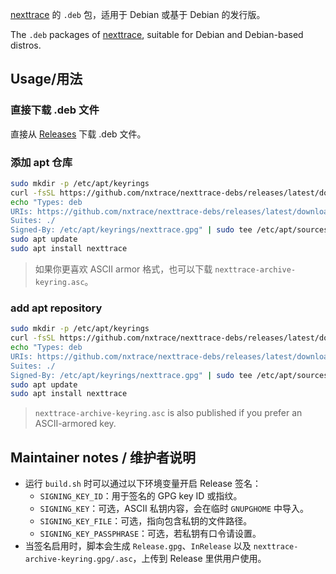 [nexttrace](https://github.com/nxtrace/NTrace-core) 的 `.deb` 包，适用于 Debian 或基于 Debian 的发行版。

The `.deb` packages of [nexttrace](https://github.com/nxtrace/NTrace-core), suitable for Debian and Debian-based distros.


## Usage/用法

### 直接下载 .deb 文件

直接从 [Releases](https://github.com/nxtrace/nexttrace-debs/releases) 下载 .deb 文件。

### 添加 apt 仓库

```sh
sudo mkdir -p /etc/apt/keyrings
curl -fsSL https://github.com/nxtrace/nexttrace-debs/releases/latest/download/nexttrace-archive-keyring.gpg | sudo tee /etc/apt/keyrings/nexttrace.gpg >/dev/null
echo "Types: deb
URIs: https://github.com/nxtrace/nexttrace-debs/releases/latest/download/
Suites: ./
Signed-By: /etc/apt/keyrings/nexttrace.gpg" | sudo tee /etc/apt/sources.list.d/nexttrace.sources >/dev/null
sudo apt update
sudo apt install nexttrace
```

> 如果你更喜欢 ASCII armor 格式，也可以下载 `nexttrace-archive-keyring.asc`。

### add apt repository

```sh
sudo mkdir -p /etc/apt/keyrings
curl -fsSL https://github.com/nxtrace/nexttrace-debs/releases/latest/download/nexttrace-archive-keyring.gpg | sudo tee /etc/apt/keyrings/nexttrace.gpg >/dev/null
echo "Types: deb
URIs: https://github.com/nxtrace/nexttrace-debs/releases/latest/download/
Suites: ./
Signed-By: /etc/apt/keyrings/nexttrace.gpg" | sudo tee /etc/apt/sources.list.d/nexttrace.sources >/dev/null
sudo apt update
sudo apt install nexttrace
```

> `nexttrace-archive-keyring.asc` is also published if you prefer an ASCII-armored key.

## Maintainer notes / 维护者说明

- 运行 `build.sh` 时可以通过以下环境变量开启 Release 签名：
  - `SIGNING_KEY_ID`：用于签名的 GPG key ID 或指纹。
  - `SIGNING_KEY`：可选，ASCII 私钥内容，会在临时 `GNUPGHOME` 中导入。
  - `SIGNING_KEY_FILE`：可选，指向包含私钥的文件路径。
  - `SIGNING_KEY_PASSPHRASE`：可选，若私钥有口令请设置。
- 当签名启用时，脚本会生成 `Release.gpg`、`InRelease` 以及 `nexttrace-archive-keyring.gpg/.asc`，上传到 Release 里供用户使用。
